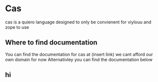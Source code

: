 # Cas
cas is a quiero language designed to only be convienent for viylouu and zope to use

## Where to find documentation
You can find the documentation for cas at (insert link) we cant afford our own domain for now
Alternativley you can find the documentation below

## hi
